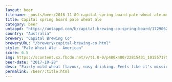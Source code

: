 ```yaml
---
layout: beer
filename: _posts/beer/2016-11-09-capital-spring-board-pale-wheat-ale.md
title: Capital spring board pale wheat ale
category: beer
untappd: "https://untappd.com/b/capital-brewing-co-spring-board/1729062"
country: "Australia"
brewery: "Capital Brewing Co"
breweryURL: "/brewery/capital-brewing-co.html"
style: "Pale Wheat Ale - American"
score: 6.5
img: https://scontent.xx.fbcdn.net/v/t1.0-0/p480x480/22815431_10155717531588745_6946562036089649335_n.jpg?oh=aca15515c7ab36382b7e23a2e60f36b9&oe=5B3308F7
beer-date: "2017-10-28"
desc: "Fairly mild wheat flavour, easy drinking. Feels like it's missing something"
permalink: /beer/:title.html
---
```

